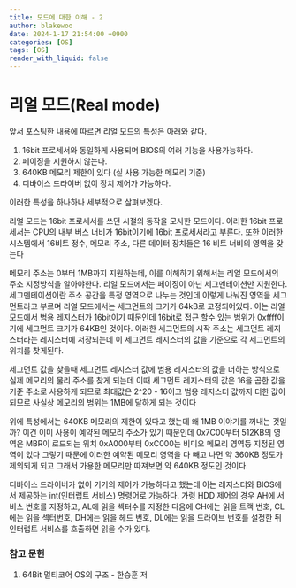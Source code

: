 ```yaml
---
title: 모드에 대한 이해 - 2
author: blakewoo
date: 2024-1-17 21:54:00 +0900
categories: [OS]
tags: [OS]
render_with_liquid: false
---
```


# 리얼 모드(Real mode)

앞서 포스팅한 내용에 따르면 리얼 모드의 특성은 아래와 같다.

1. 16bit 프로세서와 동일하게 사용되며 BIOS의 여러 기능을 사용가능하다.   
2. 페이징을 지원하지 않는다.    
3. 640KB 메모리 제한이 있다 (실 사용 가능한 메모리 기준)    
4. 디바이스 드라이버 없이 장치 제어가 가능하다.     

이러한 특성을 하나하나 세부적으로 살펴보겠다.

리얼 모드는 16bit 프로세서를 쓰던 시절의 동작을 모사한 모드이다.
이러한 16bit 프로세서는 CPU의 내부 버스 너비가 16bit이기에 16bit 프로세서라고 부른다.
또한 이러한 시스템에서 16비트 정수, 메모리 주소, 다른 데이터 장치들은 16 비트 너비의 영역을 갖는다

메모리 주소는 0부터 1MB까지 지원하는데, 이를 이해하기 위해서는 리얼 모드에서의 주소 지정방식을 알아야한다.
리얼 모드에서는 페이징이 아닌 세그멘테이션만 지원한다. 세그멘테이션이란 주소 공간을 특정 영역으로 나누는 것인데
이렇게 나눠진 영역을 세그먼트라고 부르며 리얼 모드에서는 세그먼트의 크기가 64kB로 고정되어있다.
이는 리얼모드에서 범용 레지스터가 16bit이기 때문인데 16bit로 접근 할수 있는 범위가 0xffff이기에 세그먼트 크기가
64KB인 것이다.
이러한 세그먼트의 시작 주소는 세그먼트 레지스터라는 레지스터에 저장되는데 이 세그먼트 레지스터의 값을 기준으로
각 세그먼트의 위치를 찾게된다.

세그먼트 값을 찾을때 세그먼트 레지스터 값에 범용 레지스터의 값을 더하는 방식으로 실제 메모리의
물리 주소를 찾게 되는데 이때 세그먼트 레지스터의 값은 16을 곱한 값을 기준 주소로 사용하게 되므로
최대값은 2^20 - 16이고 범용 레지스터 값까지 더한 값이 되므로 사실상 메모리의 범위는 1MB에 달하게 되는 것이다

위에 특성에서는 640KB 메모리의 제한이 있다고 했는데 왜 1MB 이야기를 꺼내는 것일까?
이건 이미 사용이 예약된 메모리 주소가 있기 때문인데 0x7C00부터 512KB의 영역은 MBR이 로드되는 위치
0xA000부터 0xC000는 비디오 메모리 영역등 지정된 영역이 있다
그렇기 때문에 이러한 예약된 메모리 영역을 다 빼고 나면 약 360KB 정도가 제외되게 되고 그래서 가용한 메모리만 따져보면
약 640KB 정도인 것이다.

디바이스 드라이버가 없이 기기의 제어가 가능하다고 했는데 이는 레지스터와 BIOS에서 제공하는 int(인터럽트 서비스) 명령어로 가능하다.
가령 HDD 제어의 경우 AH에 서비스 번호를 지정하고, AL에 읽을 섹터수를 지정한 다음에 CH에는 읽을 트랙 번호,
CL에는 읽을 섹터번호, DH에는 읽을 헤드 번호, DL에는 읽을 드라이브 번호를 설정한 뒤 인터럽트 서비스를 호출하면 읽을 수가 있다.


### 참고 문헌
1. 64Bit 멀티코어 OS의 구조 - 한승훈 저
